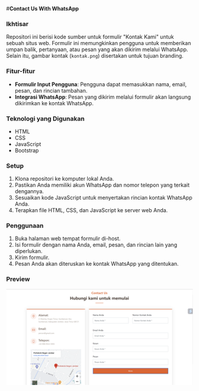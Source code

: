 #**Contact Us With WhatsApp**

### Ikhtisar
Repositori ini berisi kode sumber untuk formulir "Kontak Kami" untuk sebuah situs web. Formulir ini memungkinkan pengguna untuk memberikan umpan balik, pertanyaan, atau pesan yang akan dikirim melalui WhatsApp. Selain itu, gambar kontak (`kontak.png`) disertakan untuk tujuan branding.

### Fitur-fitur
- **Formulir Input Pengguna**: Pengguna dapat memasukkan nama, email, pesan, dan rincian tambahan.
- **Integrasi WhatsApp**: Pesan yang dikirim melalui formulir akan langsung dikirimkan ke kontak WhatsApp.

### Teknologi yang Digunakan
- HTML
- CSS
- JavaScript
- Bootstrap

### Setup
1. Klona repositori ke komputer lokal Anda.
2. Pastikan Anda memiliki akun WhatsApp dan nomor telepon yang terkait dengannya.
3. Sesuaikan kode JavaScript untuk menyertakan rincian kontak WhatsApp Anda.
4. Terapkan file HTML, CSS, dan JavaScript ke server web Anda.

### Penggunaan
1. Buka halaman web tempat formulir di-host.
2. Isi formulir dengan nama Anda, email, pesan, dan rincian lain yang diperlukan.
3. Kirim formulir.
4. Pesan Anda akan diteruskan ke kontak WhatsApp yang ditentukan.

### Preview

![Kontak](kontak.png)

